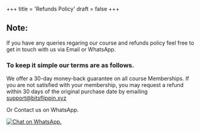 +++
title = 'Refunds Policy'
draft = false
+++

## Note:

If you have any queries regaring our course and refunds policy feel free to get in touch with us via Email or WhatsApp.

### To keep it simple our terms are as follows.

We offer a 30-day money-back guarantee on all course Memberships. If you are not satisfied with your membership, you may request a refund within 30 days of the original purchase date by emailing support@bitsflippin.xyz

Or Contact us on WhatsApp.

[![Chat on WhatsApp.](/images/WhatsAppButtonGreenSmall.svg)](https://wa.me/918866015116)
